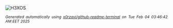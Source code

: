 <div align="justify">
<picture>
    <source media="(prefers-color-scheme: dark)" srcset="https://i.ibb.co/DgjTHRQH/output-gif.gif">
    <source media="(prefers-color-scheme: light)" srcset="https://i.ibb.co/DgjTHRQH/output-gif.gif">
    <img alt="H3XOS" src="https://i.ibb.co/DgjTHRQH/output-gif.gif">
</picture>

<sub><i>Generated automatically using [x0rzavi/github-readme-terminal](https://github.com/x0rzavi/github-readme-terminal) on Tue Feb 04 03:46:42 AM EET 2025</i></sub>
</div>